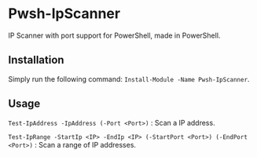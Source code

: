 # Pwsh-IpScanner
IP Scanner with port support for PowerShell, made in PowerShell.

## Installation
Simply run the following command: ``Install-Module -Name Pwsh-IpScanner``.

## Usage
``Test-IpAddress -IpAddress (-Port <Port>)`` : Scan a IP address.

``Test-IpRange -StartIp <IP> -EndIp <IP> (-StartPort <Port>) (-EndPort <Port>)`` : Scan a range of IP addresses.